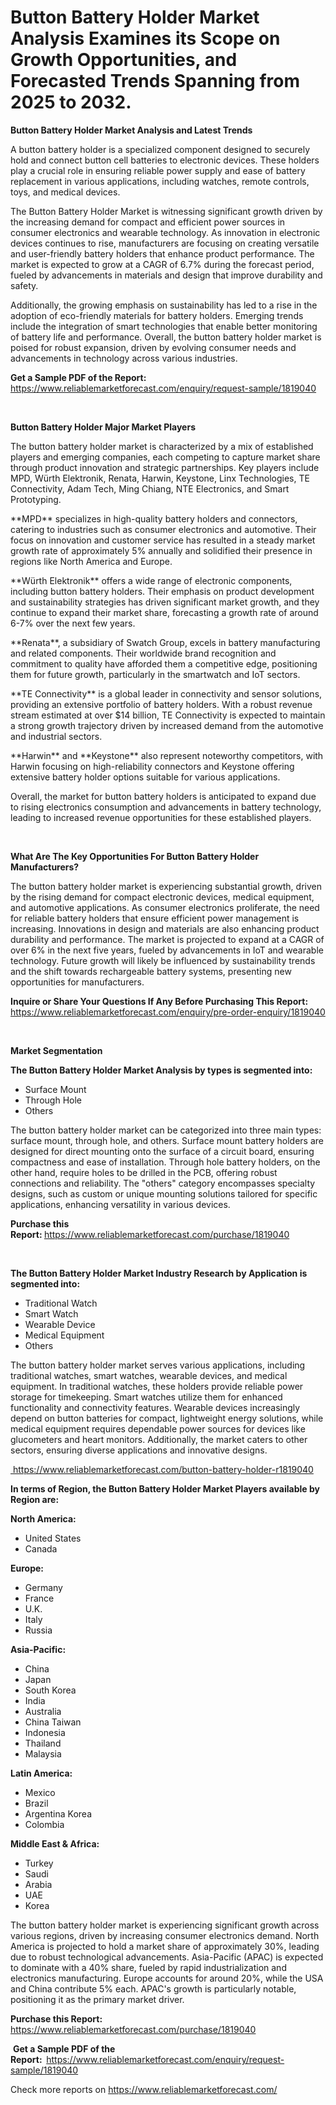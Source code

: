 <p><h1>Button Battery Holder Market Analysis Examines its Scope on Growth Opportunities, and Forecasted Trends Spanning from 2025 to 2032.</h1></p><p><strong>Button Battery Holder Market Analysis and Latest Trends</strong></p>
<p><p>A button battery holder is a specialized component designed to securely hold and connect button cell batteries to electronic devices. These holders play a crucial role in ensuring reliable power supply and ease of battery replacement in various applications, including watches, remote controls, toys, and medical devices.</p><p>The Button Battery Holder Market is witnessing significant growth driven by the increasing demand for compact and efficient power sources in consumer electronics and wearable technology. As innovation in electronic devices continues to rise, manufacturers are focusing on creating versatile and user-friendly battery holders that enhance product performance. The market is expected to grow at a CAGR of 6.7% during the forecast period, fueled by advancements in materials and design that improve durability and safety.</p><p>Additionally, the growing emphasis on sustainability has led to a rise in the adoption of eco-friendly materials for battery holders. Emerging trends include the integration of smart technologies that enable better monitoring of battery life and performance. Overall, the button battery holder market is poised for robust expansion, driven by evolving consumer needs and advancements in technology across various industries.</p></p>
<p><strong>Get a Sample PDF of the Report:&nbsp;</strong> <a href="https://www.reliablemarketforecast.com/enquiry/request-sample/1819040?utm_campaign=2272&utm_medium=2&utm_source=Github&utm_content=ia&utm_term=10022025&utm_id=button-battery-holder">https://www.reliablemarketforecast.com/enquiry/request-sample/1819040</a></p>
<p>&nbsp;</p>
<p><strong>Button Battery Holder Major Market Players</strong></p>
<p><p>The button battery holder market is characterized by a mix of established players and emerging companies, each competing to capture market share through product innovation and strategic partnerships. Key players include MPD, Würth Elektronik, Renata, Harwin, Keystone, Linx Technologies, TE Connectivity, Adam Tech, Ming Chiang, NTE Electronics, and Smart Prototyping.</p><p>**MPD** specializes in high-quality battery holders and connectors, catering to industries such as consumer electronics and automotive. Their focus on innovation and customer service has resulted in a steady market growth rate of approximately 5% annually and solidified their presence in regions like North America and Europe.</p><p>**Würth Elektronik** offers a wide range of electronic components, including button battery holders. Their emphasis on product development and sustainability strategies has driven significant market growth, and they continue to expand their market share, forecasting a growth rate of around 6-7% over the next few years.</p><p>**Renata**, a subsidiary of Swatch Group, excels in battery manufacturing and related components. Their worldwide brand recognition and commitment to quality have afforded them a competitive edge, positioning them for future growth, particularly in the smartwatch and IoT sectors.</p><p>**TE Connectivity** is a global leader in connectivity and sensor solutions, providing an extensive portfolio of battery holders. With a robust revenue stream estimated at over $14 billion, TE Connectivity is expected to maintain a strong growth trajectory driven by increased demand from the automotive and industrial sectors.</p><p>**Harwin** and **Keystone** also represent noteworthy competitors, with Harwin focusing on high-reliability connectors and Keystone offering extensive battery holder options suitable for various applications.</p><p>Overall, the market for button battery holders is anticipated to expand due to rising electronics consumption and advancements in battery technology, leading to increased revenue opportunities for these established players.</p></p>
<p>&nbsp;</p>
<p><strong>What Are The Key Opportunities For Button Battery Holder Manufacturers?</strong></p>
<p><p>The button battery holder market is experiencing substantial growth, driven by the rising demand for compact electronic devices, medical equipment, and automotive applications. As consumer electronics proliferate, the need for reliable battery holders that ensure efficient power management is increasing. Innovations in design and materials are also enhancing product durability and performance. The market is projected to expand at a CAGR of over 6% in the next five years, fueled by advancements in IoT and wearable technology. Future growth will likely be influenced by sustainability trends and the shift towards rechargeable battery systems, presenting new opportunities for manufacturers.</p></p>
<p><strong>Inquire or Share Your Questions If Any Before Purchasing This Report:</strong> <a href="https://www.reliablemarketforecast.com/enquiry/pre-order-enquiry/1819040?utm_campaign=2272&utm_medium=2&utm_source=Github&utm_content=ia&utm_term=10022025&utm_id=button-battery-holder">https://www.reliablemarketforecast.com/enquiry/pre-order-enquiry/1819040</a></p>
<p>&nbsp;</p>
<p><strong>Market Segmentation</strong></p>
<p><strong>The Button Battery Holder Market Analysis by types is segmented into:</strong></p>
<p><ul><li>Surface Mount</li><li>Through Hole</li><li>Others</li></ul></p>
<p><p>The button battery holder market can be categorized into three main types: surface mount, through hole, and others. Surface mount battery holders are designed for direct mounting onto the surface of a circuit board, ensuring compactness and ease of installation. Through hole battery holders, on the other hand, require holes to be drilled in the PCB, offering robust connections and reliability. The "others" category encompasses specialty designs, such as custom or unique mounting solutions tailored for specific applications, enhancing versatility in various devices.</p></p>
<p><strong>Purchase this Report:&nbsp;</strong><a href="https://www.reliablemarketforecast.com/purchase/1819040?utm_campaign=2272&utm_medium=2&utm_source=Github&utm_content=ia&utm_term=10022025&utm_id=button-battery-holder">https://www.reliablemarketforecast.com/purchase/1819040</a></p>
<p>&nbsp;</p>
<p><strong>The Button Battery Holder Market Industry Research by Application is segmented into:</strong></p>
<p><ul><li>Traditional Watch</li><li>Smart Watch</li><li>Wearable Device</li><li>Medical Equipment</li><li>Others</li></ul></p>
<p><p>The button battery holder market serves various applications, including traditional watches, smart watches, wearable devices, and medical equipment. In traditional watches, these holders provide reliable power storage for timekeeping. Smart watches utilize them for enhanced functionality and connectivity features. Wearable devices increasingly depend on button batteries for compact, lightweight energy solutions, while medical equipment requires dependable power sources for devices like glucometers and heart monitors. Additionally, the market caters to other sectors, ensuring diverse applications and innovative designs.</p></p>
<p><a href="https://www.reliablemarketforecast.com/button-battery-holder-r1819040?utm_campaign=2272&utm_medium=2&utm_source=Github&utm_content=ia&utm_term=10022025&utm_id=button-battery-holder">&nbsp;https://www.reliablemarketforecast.com/button-battery-holder-r1819040</a></p>
<p><strong>In terms of Region, the Button Battery Holder Market Players available by Region are:</strong></p>
<p>
    <p> <strong> North America: </strong>
        <ul>
            <li>United States</li>
            <li>Canada</li>
        </ul>
        </p> 
    <p> <strong> Europe: </strong>
        <ul>
            <li>Germany</li>
            <li>France</li>
            <li>U.K.</li>
            <li>Italy</li>
            <li>Russia</li>
        </ul>
        </p> 
    <p> <strong> Asia-Pacific: </strong>
        <ul>
            <li>China</li>
            <li>Japan</li>
            <li>South Korea</li>
            <li>India</li>
            <li>Australia</li>
            <li>China Taiwan</li>
            <li>Indonesia</li>
            <li>Thailand</li>
            <li>Malaysia</li>
        </ul>
        </p> 
    <p> <strong> Latin America: </strong>
        <ul>
            <li>Mexico</li>
            <li>Brazil</li>
            <li>Argentina Korea</li>
            <li>Colombia</li>
        </ul>
        </p> 
    <p> <strong> Middle East & Africa: </strong>
        <ul>
            <li>Turkey</li>
            <li>Saudi</li>
            <li>Arabia</li>
            <li>UAE</li>
            <li>Korea</li>
        </ul>
    </p>
    </p>
<p><p>The button battery holder market is experiencing significant growth across various regions, driven by increasing consumer electronics demand. North America is projected to hold a market share of approximately 30%, leading due to robust technological advancements. Asia-Pacific (APAC) is expected to dominate with a 40% share, fueled by rapid industrialization and electronics manufacturing. Europe accounts for around 20%, while the USA and China contribute 5% each. APAC's growth is particularly notable, positioning it as the primary market driver.</p></p>
<p><strong>Purchase this Report: </strong><a href="https://www.reliablemarketforecast.com/purchase/1819040?utm_campaign=2272&utm_medium=2&utm_source=Github&utm_content=ia&utm_term=10022025&utm_id=button-battery-holder">https://www.reliablemarketforecast.com/purchase/1819040</a></p>
<p>&nbsp;<strong>Get a Sample PDF of the Report:&nbsp;&nbsp;</strong><a href="https://www.reliablemarketforecast.com/enquiry/request-sample/1819040?utm_campaign=2272&utm_medium=2&utm_source=Github&utm_content=ia&utm_term=10022025&utm_id=button-battery-holder">https://www.reliablemarketforecast.com/enquiry/request-sample/1819040</a></p>
<p><strong></strong></p>
<p>Check more reports on <a href="https://www.reliablemarketforecast.com/?utm_campaign=2272&utm_medium=2&utm_source=Github&utm_content=ia&utm_term=10022025&utm_id=button-battery-holder">https://www.reliablemarketforecast.com/</a></p>